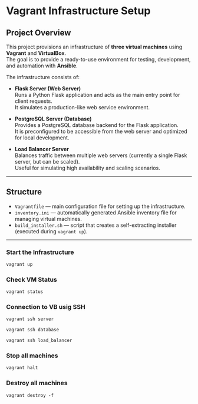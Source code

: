 # Vagrant Infrastructure Setup

## Project Overview
This project provisions an infrastructure of **three virtual machines** using **Vagrant** and **VirtualBox**.  
The goal is to provide a ready-to-use environment for testing, development, and automation with **Ansible**.

The infrastructure consists of:

- **Flask Server (Web Server)**  
  Runs a Python Flask application and acts as the main entry point for client requests.  
  It simulates a production-like web service environment.

- **PostgreSQL Server (Database)**  
  Provides a PostgreSQL database backend for the Flask application.  
  It is preconfigured to be accessible from the web server and optimized for local development.

- **Load Balancer Server**  
  Balances traffic between multiple web servers (currently a single Flask server, but can be scaled).  
  Useful for simulating high availability and scaling scenarios.
---

## Structure
- `Vagrantfile` — main configuration file for setting up the infrastructure.  
- `inventory.ini` — automatically generated Ansible inventory file for managing virtual machines.  
- `build_installer.sh` — script that creates a self-extracting installer (executed during `vagrant up`).  

---


### Start the Infrastructure
```bash
vagrant up
```

### Check VM Status
```bash
vagrant status
```

### Connection to VB usig SSH
```bash
vagrant ssh server
```

```bash
vagrant ssh database
```

```bash
vagrant ssh load_balancer
```


### Stop all machines

```bash
vagrant halt
```

### Destroy all machines

```-bash
vagrant destroy -f
```